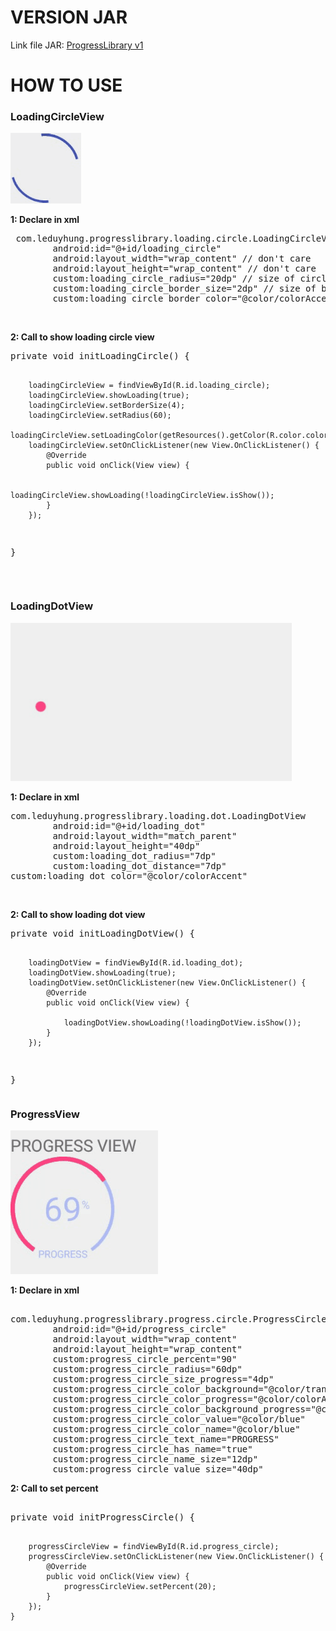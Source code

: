 # VERSION JAR
Link file JAR: <a href="https://github.com/all-my-library/MyProgress/tree/master/library/myjar_v1" title="">ProgressLibrary v1</a>
# HOW TO USE
<h3>LoadingCircleView</h3>
<img src="https://github.com/all-my-library/MyProgress/blob/master/art/loading_circle.gif"></a>
<p><b>1: Declare in xml</b></p>
<pre> com.leduyhung.progresslibrary.loading.circle.LoadingCircleView
        android:id="@+id/loading_circle"
        android:layout_width="wrap_content" // don't care
        android:layout_height="wrap_content" // don't care
        custom:loading_circle_radius="20dp" // size of circle
        custom:loading_circle_border_size="2dp" // size of border loading
        custom:loading_circle_border_color="@color/colorAccent" // color border
</pre>
<br/>
<p><b>2: Call to show loading circle view</b></p>
<pre>
private void initLoadingCircle() {

        loadingCircleView = findViewById(R.id.loading_circle);
        loadingCircleView.showLoading(true);
        loadingCircleView.setBorderSize(4);
        loadingCircleView.setRadius(60);
        loadingCircleView.setLoadingColor(getResources().getColor(R.color.colorPrimary));
        loadingCircleView.setOnClickListener(new View.OnClickListener() {
            @Override
            public void onClick(View view) {

                loadingCircleView.showLoading(!loadingCircleView.isShow());
            }
        });
}
</pre>
<br/>
<h3>LoadingDotView</h3>
<img src="https://github.com/all-my-library/MyProgress/blob/master/art/loading_dot.gif" style="max-width:100%"></a>
<p><b>1: Declare in xml</b></p>
<pre>
com.leduyhung.progresslibrary.loading.dot.LoadingDotView
        android:id="@+id/loading_dot"
        android:layout_width="match_parent"
        android:layout_height="40dp"
        custom:loading_dot_radius="7dp"
        custom:loading_dot_distance="7dp"
custom:loading_dot_color="@color/colorAccent"
</pre>
<br/>
<p><b>2: Call to show loading dot view</b></p>
<pre>
private void initLoadingDotView() {

        loadingDotView = findViewById(R.id.loading_dot);
        loadingDotView.showLoading(true);
        loadingDotView.setOnClickListener(new View.OnClickListener() {
            @Override
            public void onClick(View view) {

                loadingDotView.showLoading(!loadingDotView.isShow());
            }
        });
}
</pre>
<h3>ProgressView</h3>
<img src="https://github.com/all-my-library/MyProgress/blob/master/art/progress_view.gif"></a>
<p><b>1: Declare in xml</b></p>

<pre> 
com.leduyhung.progresslibrary.progress.circle.ProgressCircleView
        android:id="@+id/progress_circle"
        android:layout_width="wrap_content"
        android:layout_height="wrap_content"
        custom:progress_circle_percent="90"
        custom:progress_circle_radius="60dp"
        custom:progress_circle_size_progress="4dp"
        custom:progress_circle_color_background="@color/transparent"
        custom:progress_circle_color_progress="@color/colorAccent"
        custom:progress_circle_color_background_progress="@color/blue"
        custom:progress_circle_color_value="@color/blue"
        custom:progress_circle_color_name="@color/blue"
        custom:progress_circle_text_name="PROGRESS"
        custom:progress_circle_has_name="true"
        custom:progress_circle_name_size="12dp"
        custom:progress_circle_value_size="40dp"
</pre>
<p><b>2: Call to set percent</b></p>
<pre> 
private void initProgressCircle() {

        progressCircleView = findViewById(R.id.progress_circle);
        progressCircleView.setOnClickListener(new View.OnClickListener() {
            @Override
            public void onClick(View view) {
                progressCircleView.setPercent(20);
            }
        });
    }
</pre>
